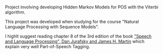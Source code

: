 Project involving developing Hidden Markov Models for POS with the Viterbi algorithm.

This project was developed when studying for the course "Natural Language Processing with Sequence Models".

I highlt suggest reading chapter 8 of the 3rd edition of the book ["Speech and Language Processing", Dan Jurafsky and James H. Martin](https://web.stanford.edu/~jurafsky/slp3/)
which explain very well Part-of-Speech Tagging.
